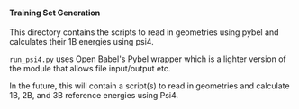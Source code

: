 #### Training Set Generation
This directory contains the scripts to read in geometries using pybel and calculates their 1B energies using psi4.

`run_psi4.py` uses Open Babel's Pybel wrapper which is a lighter version of the module that allows file input/output etc.

In the future, this will contain a script(s) to read in geometries and calculate 1B, 2B, and 3B reference energies using Psi4. 
